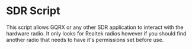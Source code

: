 # SDR Script
This script allows GQRX or any other SDR application to interact with the hardware radio. It only looks for Realtek radios however if you should find another radio that needs to have it's permissions set before use.
